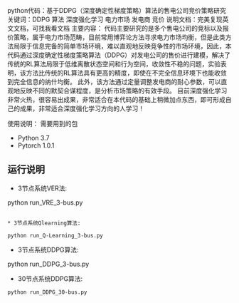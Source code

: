 python代码：基于DDPG（深度确定性梯度策略）算法的售电公司竞价策略研究
关键词：DDPG 算法 深度强化学习 电力市场 发电商 竞价
说明文档：完美复现英文文档，可找我看文档
主要内容：
代码主要研究的是多个售电公司的竞标以及报价策略，属于电力市场范畴，目前常用博弈论方法寻求电力市场均衡，但是此类方法局限于信息完备的简单市场环境，难以直观地反映竞争性的市场环境，因此，本代码通过深度确定性梯度策略算法（DDPG）对发电公司的售价进行建模，解决了传统的RL算法局限于低维离散状态空间和行为空间，收敛性不稳的问题，实验表明，该方法比传统的RL算法具有更高的精度，即使在不完全信息环境下也能收敛到完全信息的纳什均衡。
此外，该方法通过定量调整发电商的耐心参数，可以直观地反映不同的默契合谋程度，是分析市场策略的有效手段。
目前深度强化学习非常火热，很容易出成果，非常适合在本代码的基础上稍微加点东西，即可形成自己的成果，非常适合深度强化学习方向的人学习！

使用说明：
需要用到的包
- Python 3.7
- Pytorch 1.0.1

## 运行说明
* 3节点系统VER法:

python run_VRE_3-bus.py
```

* 3节点系统Qlearning算法:

python run_Q-Learning_3-bus.py
```

* 3节点系统DDPG算法:

python run_DDPG_3-bus.py


* 30节点系统DDPG算法:

```
python run_DDPG_30-bus.py
```
